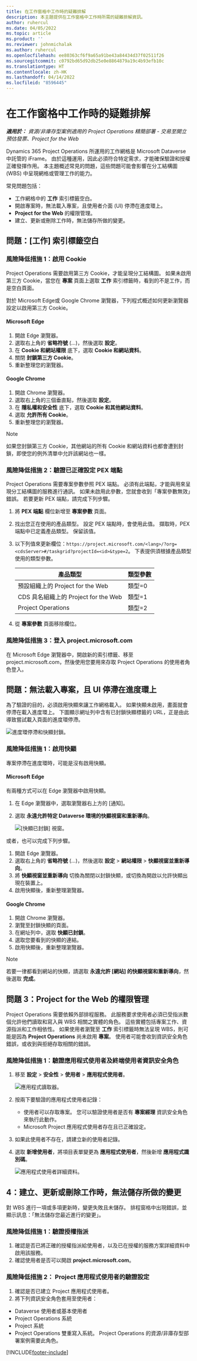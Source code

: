 ```yaml
---
title: 在工作窗格中工作時的疑難排解
description: 本主題提供在工作窗格中工作時所需的疑難排解資訊。
author: ruhercul
ms.date: 04/05/2022
ms.topic: article
ms.product: ''
ms.reviewer: johnmichalak
ms.author: ruhercul
ms.openlocfilehash: ee80363cf6f9a65a91be43a84434d37f02511f26
ms.sourcegitcommit: c0792bd65d92db25e0e8864879a19c4b93efb10c
ms.translationtype: HT
ms.contentlocale: zh-HK
ms.lasthandoff: 04/14/2022
ms.locfileid: "8596445"
---
```

# <a name="troubleshoot-working-in-the-task-grid"></a>在工作窗格中工作時的疑難排解 


_**適用於：** 資源/非庫存型案例適用的 Project Operations 精簡部署 - 交易至開立預估發票、Project for the Web_

Dynamics 365 Project Operations 所運用的工作網格是 Microsoft Dataverse 中託管的 iFrame。 由於這種運用，因此必須符合特定需求，才能確保驗證和授權正確發揮作用。 本主題概述常見的問題，這些問題可能會影響在分工結構圖 (WBS) 中呈現網格或管理工作的能力。

常見問題包括：

- 工作網格中的 **工作** 索引標籤空白。
- 開啟專案時，無法載入專案，且使用者介面 (UI) 停滯在進度環上。
- **Project for the Web** 的權限管理。
- 建立、更新或刪除工作時，無法儲存所做的變更。

## <a name="issue-the-task-tab-is-empty"></a>問題：[工作] 索引標籤空白

### <a name="mitigation-1-enable-cookies"></a>風險降低措施 1：啟用 Cookie

Project Operations 需要啟用第三方 Cookie，才能呈現分工結構圖。 如果未啟用第三方 Cookie，當您在 **專案** 頁面上選取 **工作** 索引標籤時，看到的不是工作，而是空白頁面。

對於 Microsoft Edge或 Google Chrome 瀏覽器，下列程式概述如何更新瀏覽器設定以啟用第三方 Cookie。

#### <a name="microsoft-edge"></a>Microsoft Edge

1. 開啟 Edge 瀏覽器。
2. 選取右上角的 **省略符號** (...)，然後選取 **設定**。
3. 在 **Cookie 和網站權限** 底下，選取 **Cookie 和網站資料**。
4. 關閉 **封鎖第三方 Cookie**。
5. 重新整理您的瀏覽器。 

#### <a name="google-chrome"></a>Google Chrome

1. 開啟 Chrome 瀏覽器。
2. 選取右上角的三個垂直點，然後選取 **設定**。
3. 在 **隱私權和安全性** 底下，選取 **Cookie 和其他網站資料**。
4. 選取 **允許所有 Cookie**。
5. 重新整理您的瀏覽器。 

> [!NOTE]
> 如果您封鎖第三方 Cookie，其他網站的所有 Cookie 和網站資料也都會遭到封鎖，即使您的例外清單中允許該網站也一樣。

### <a name="mitigation-2-validate-the-pex-endpoint-has-been-correctly-configured"></a>風險降低措施 2：驗證已正確設定 PEX 端點

Project Operations 需要專案參數參照 PEX 端點。 必須有此端點，才能與用來呈現分工結構圖的服務進行通訊。 如果未啟用此參數，您就會收到「專案參數無效」錯誤。 若要更新 PEX 端點，請完成下列步驟。

1. 將 **PEX 端點** 欄位新增至 **專案參數** 頁面。
2. 找出您正在使用的產品類型。 設定 PEX 端點時，會使用此值。 擷取時，PEX 端點中已定義產品類型。 保留該值。
3. 以下列值來更新欄位：`https://project.microsoft.com/<lang>/?org=<cdsServer>#/taskgrid?projectId=<id>&type=2`。 下表提供須根據產品類型使用的類型參數。

      | **產品類型**                     | **類型參數** |
      |--------------------------------------|--------------------|
      | 預設組織上的 Project for the Web   | 類型=0             |
      |  CDS 具名組織上的 Project for the Web | 類型=1             |
      | Project Operations                   | 類型=2             |

4. 從 **專案參數** 頁面移除欄位。

### <a name="mitigation-3-sign-in-to-projectmicrosoftcom"></a>風險降低措施 3：登入 project.microsoft.com
在 Microsoft Edge 瀏覽器中，開啟新的索引標籤、移至 project.microsoft.com，然後使用您要用來存取 Project Operations 的使用者角色登入。

## <a name="issue-the-project-doesnt-load-and-the-ui-is-stuck-on-the-spinner"></a>問題：無法載入專案，且 UI 停滯在進度環上

為了驗證的目的，必須啟用快顯來讓工作網格載入。 如果快顯未啟用，畫面就會停滯在載入進度環上。 下圖顯示網址列中含有已封鎖快顯標籤的 URL，正是由此導致嘗試載入頁面的進度環停滯。 

   ![進度環停滯和快顯封鎖。](media/popupsblocked.png)

### <a name="mitigation-1-enable-pop-ups"></a>風險降低措施 1：啟用快顯

專案停滯在進度環時，可能是沒有啟用快顯。

#### <a name="microsoft-edge"></a>Microsoft Edge

有兩種方式可以在 Edge 瀏覽器中啟用快顯。

1. 在 Edge 瀏覽器中，選取瀏覽器右上方的 [通知]。
2. 選取 **永遠允許特定 Dataverse 環境的快顯視窗和重新導向**。
 
     ![[快顯已封鎖] 視窗。](media/enablepopups.png)

或者，也可以完成下列步驟。

1. 開啟 Edge 瀏覽器。
2. 選取右上角的 **省略符號** (...)，然後選取 **設定** > **網站權限** > **快顯視窗並重新導向**。
3. 將 **快顯視窗並重新導向** 切換為關閉以封鎖快顯，或切換為開啟以允許快顯出現在裝置上。
4. 啟用快顯後，重新整理瀏覽器。 

#### <a name="google-chrome"></a>Google Chrome
1. 開啟 Chrome 瀏覽器。
2. 瀏覽至封鎖快顯的頁面。
3. 在網址列中，選取 **快顯已封鎖**。
4. 選取您要看到的快顯的連結。
5. 啟用快顯後，重新整理瀏覽器。 

> [!NOTE]
> 若要一律都看到網站的快顯，請選取 **永遠允許 [網站] 的快顯視窗和重新導向**，然後選取 **完成**。

## <a name="issue-3-administration-of-privileges-for-project-for-the-web"></a>問題 3：Project for the Web 的權限管理

Project Operations 需要依賴外部排程服務。 此服務要求使用者必須已受指派數個允許他們讀取和寫入與 WBS 相關之實體的角色。 這些實體包括專案工作、資源指派和工作相依性。 如果使用者瀏覽至 **工作** 索引標籤時無法呈現 WBS，則可能是因為 **Project Operations** 尚未啟用 **專案**。 使用者可能會收到資訊安全角色錯誤，或收到與拒絕存取相關的錯誤。

### <a name="mitigation-1-validate-the-application-user-and-end-user-security-roles"></a>風險降低措施 1：驗證應用程式使用者及終端使用者資訊安全角色

1. 移至 **設定** > **安全性** > **使用者** > **應用程式使用者**。  

   ![應用程式讀取器。](media/applicationuser.jpg)
   
2. 按兩下要驗證的應用程式使用者記錄：

     - 使用者可以存取專案。 您可以驗證使用者是否有 **專案經理** 資訊安全角色來執行此動作。
     - Microsoft Project 應用程式使用者存在且已正確設定。
 
3. 如果此使用者不存在，請建立新的使用者記錄。 
4. 選取 **新增使用者**，將項目表單變更為 **應用程式使用者**，然後新增 **應用程式識別碼**。

   ![應用程式使用者詳細資料。](media/applicationuserdetails.jpg)


## <a name="issue-4-changes-arent-saved-when-you-create-update-or-delete-a-task"></a> 4：建立、更新或刪除工作時，無法儲存所做的變更

對 WBS 進行一項或多項更新時，變更失敗且未儲存。 排程窗格中出現錯誤，並顯示訊息：「無法儲存您最近進行的變更」。

### <a name="mitigation-1-validate-the-license-assignment"></a>風險降低措施 1：驗證授權指派

1. 確認是否已將正確的授權指派給使用者，以及已在授權的服務方案詳細資料中啟用該服務。  
2. 確認使用者是否可以開啟 **project.microsoft.com**。
    
### <a name="mitigation-2-validation-configuration-of-the-project-application-user"></a>風險降低措施 2： Project 應用程式使用者的驗證設定
1. 確認是否已建立 Project 應用程式使用者。
2. 將下列資訊安全角色套用至使用者：
  
  - Dataverse 使用者或基本使用者
  - Project Operations 系統
  - Project 系統
  - Project Operations 雙重寫入系統。 Project Operations 的資源/非庫存型部署案例需要此角色。


[!INCLUDE[footer-include](../includes/footer-banner.md)]
